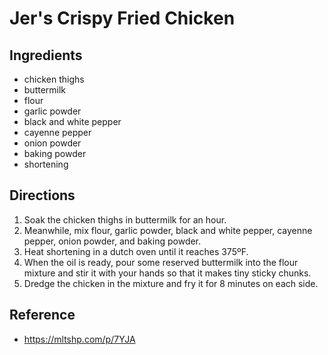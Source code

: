 # Jer's Crispy Fried Chicken

## Ingredients
* chicken thighs
* buttermilk
* flour
* garlic powder
* black and white pepper
* cayenne pepper
* onion powder
* baking powder
* shortening

## Directions
1. Soak the chicken thighs in buttermilk for an hour. 
2. Meanwhile, mix flour, garlic powder, black and white pepper, cayenne pepper, onion powder, and baking powder. 
3. Heat shortening in a dutch oven until it reaches 375ºF. 
4. When the oil is ready, pour some reserved buttermilk into the flour mixture and stir it with your hands so that it makes tiny sticky chunks. 
5. Dredge the chicken in the mixture and fry it for 8 minutes on each side.

## Reference
* https://mltshp.com/p/7YJA
